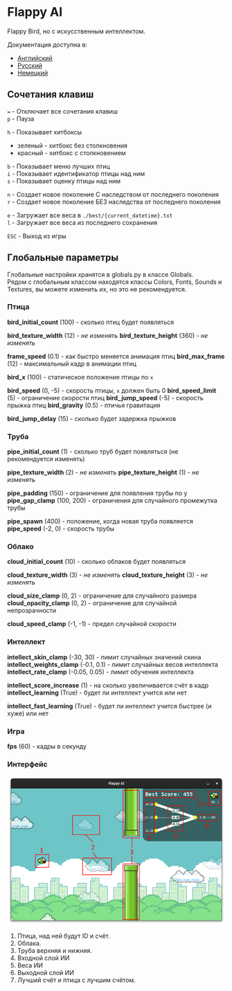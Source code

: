 # Flappy AI

Flappy Bird, но с искусственным интеллектом.

Документация доступна в:

- [Английский](https://github.com/NousadS/flappy-ai/blob/main/README.md)
- [Русский](https://github.com/NousadS/flappy-ai/blob/main/README-ru.md)
- [Немецкий](https://github.com/NousadS/flappy-ai/blob/main/README-de.md)

## Сочетания клавиш

`=` - Отключает все сочетания клавиш \
`p` - Пауза

`h` - Показывает хитбоксы

- зеленый - хитбокс без столкновения
- красный - хитбокс с столкновением

`b` - Показывает меню лучших птиц \
`i` - Показывает идентификатор птицы над ним \
`s` - Показывает оценку птицы над ним

`n` - Создает новое поколение С наследством от последнего поколения \
`r` - Создает новое поколение БЕЗ наследства от последнего поколения

`e` - Загружает все веса в `./best/{current_datetime}.txt` \
`l` - Загружает все веса из последнего сохранения

`ESC` - Выход из игры

## Глобальные параметры

Глобальные настройки хранятся в globals.py в классе Globals.\
Рядом с глобальным классом находятся классы Colors, Fonts, Sounds и Textures, вы можете изменить их, но это не рекомендуется.

### Птица

**bird_initial_count** (100) - сколько птиц будет появляться

**bird_texture_width** (12) - *не изменять*
**bird_texture_height** (360) - *не изменять*

**frame_speed** (0.1) - как быстро меняется анимация птиц
**bird_max_frame** (12) - максимальный кадр в анимации птиц

**bird_x** (100) - статическое положение птицы по `x`

**bird_speed** (0, -5) - скорость птицы, `x` должен быть 0
**bird_speed_limit** (5) - ограничение скорости птиц
**bird_jump_speed** (-5) - скорость прыжка птиц
**bird_gravity** (0.5) - птичья гравитация

**bird_jump_delay** (15) - сколько будет задержка прыжков

### Труба

**pipe_initial_count** (1) - сколько труб будет появляться (не рекомендуется изменять)

**pipe_texture_width** (2) - *не изменять*
**pipe_texture_height** (1) - *не изменять*

**pipe_padding** (150) - ограничение для появления трубы по y
**pipe_gap_clamp** (100, 200) - ограничения для случайного промежутка трубы

**pipe_spawn** (400) - положение, когда новая труба появляется
**pipe_speed** (-2, 0) - скорость трубы

### Облако

**cloud_initial_count** (10) - сколько облаков будет появляться

**cloud_texture_width** (3) - *не изменять*
**cloud_texture_height** (3) - *не изменять*

**cloud_size_clamp** (0, 2) - ограничение для случайного размера
**cloud_opacity_clamp** (0, 2) - ограничение для случайной непрозрачности

**cloud_speed_clamp** (-1, -1) - предел случайной скорости

### Интеллект

**intellect_skin_clamp** (-30, 30) - лимит случайных значений скина
**intellect_weights_clamp** (-0.1, 0.1) - лимит случайных весов интеллекта
**intellect_rate_clamp** (-0.05, 0.05) - лимит обучения интеллекта

**intellect_score_increase** (1) - на сколько увеличивается счёт в кадр
**intellect_learning** (True) - будет ли интеллект учится или нет

**intellect_fast_learning** (True) - будет ли интеллект учится быстрее (и хуже) или нет

### Игра

**fps** (60) - кадры в секунду

### Интерфейс

![Интерфейс](https://raw.githubusercontent.com/NousadS/flappy-ai/refs/heads/main/readme/interface.png)

1. Птица, над ней будут ID и счёт.
2. Облака.
3. Труба верхняя и нижняя.
4. Входной слой ИИ
5. Веса ИИ
6. Выходной слой ИИ
7. Лучший счёт и птица с лучшим счётом.
